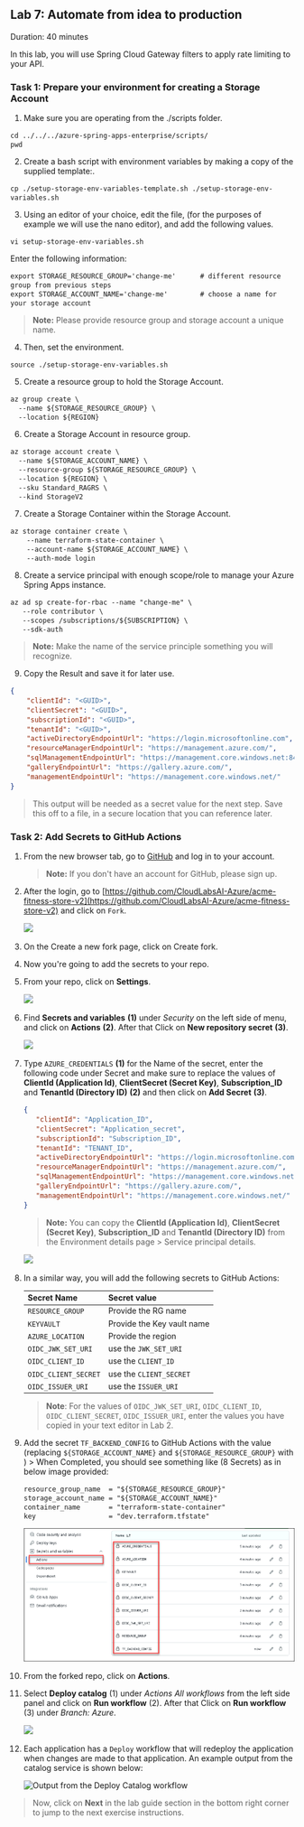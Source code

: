 ## Lab 7:  Automate from idea to production
Duration: 40 minutes

In this lab, you will use Spring Cloud Gateway filters to apply rate limiting to your API.

### Task 1: Prepare your environment for creating a Storage Account

1. Make sure you are operating from the ./scripts folder.

```shell
cd ../../../azure-spring-apps-enterprise/scripts/
pwd
```
2. Create a bash script with environment variables by making a copy of the supplied template:.

```shell
cp ./setup-storage-env-variables-template.sh ./setup-storage-env-variables.sh
```

3. Using an editor of your choice, edit the file, (for the purposes of example we will use the nano editor), and add the following values.

```shell
vi setup-storage-env-variables.sh 
```
Enter the following information:

```shell
export STORAGE_RESOURCE_GROUP='change-me'      # different resource group from previous steps
export STORAGE_ACCOUNT_NAME='change-me'        # choose a name for your storage account
```

> **Note:** Please provide resource group and storage account a unique name.

4. Then, set the environment.

```shell
source ./setup-storage-env-variables.sh
```

5. Create a resource group to hold the Storage Account.

```shell
az group create \
  --name ${STORAGE_RESOURCE_GROUP} \
  --location ${REGION}
```

6. Create a Storage Account in resource group.

```shell
az storage account create \
  --name ${STORAGE_ACCOUNT_NAME} \
  --resource-group ${STORAGE_RESOURCE_GROUP} \
  --location ${REGION} \
  --sku Standard_RAGRS \
  --kind StorageV2
```

7. Create a Storage Container within the Storage Account.

```shell
az storage container create \
    --name terraform-state-container \
    --account-name ${STORAGE_ACCOUNT_NAME} \
    --auth-mode login
```

8. Create a service principal with enough scope/role to manage your Azure Spring Apps instance.

```shell
az ad sp create-for-rbac --name "change-me" \
   --role contributor \
   --scopes /subscriptions/${SUBSCRIPTION} \
   --sdk-auth
```

  >**Note:** Make the name of the service principle something you will recognize.

9. Copy the Result and save it for later use.

```json
{
    "clientId": "<GUID>",
    "clientSecret": "<GUID>",
    "subscriptionId": "<GUID>",
    "tenantId": "<GUID>",
    "activeDirectoryEndpointUrl": "https://login.microsoftonline.com",
    "resourceManagerEndpointUrl": "https://management.azure.com/",
    "sqlManagementEndpointUrl": "https://management.core.windows.net:8443/",
    "galleryEndpointUrl": "https://gallery.azure.com/",
    "managementEndpointUrl": "https://management.core.windows.net/"
}
```
> This output will be needed as a secret value for the next step.   Save this off to a file, in a secure location that you can reference later.

### Task 2: Add Secrets to GitHub Actions

1. From the new browser tab, go to [GitHub](https://github.com/) and log in to your account.
    > **Note:** If you don't have an account for GitHub, please sign up.

1. After the login, go to [https://github.com/CloudLabsAI-Azure/acme-fitness-store-v2](https://github.com/CloudLabsAI-Azure/acme-fitness-store-v2) and click on `Fork`.

   ![](Images/L8-t1-s2.png)
   
1. On the Create a new fork page, click on Create fork. 

1. Now you're going to add the secrets to your repo.

1. From your repo, click on **Settings**.

   ![](Images/lab8.png)

1. Find **Secrets and variables** **(1)** under _Security_ on the left side of menu, and click on **Actions** **(2)**. After that Click on **New repository secret** **(3)**.
  
   ![](Images/secretsandvariables.png)
   
1. Type `AZURE_CREDENTIALS` **(1)** for the Name of the secret, enter the following code under Secret and make sure to replace the values of **ClientId (Application Id)**, **ClientSecret (Secret Key)**, **Subscription_ID** and **TenantId (Directory ID)** **(2)** and then click on **Add Secret** **(3)**.   

     ```json
    {
        "clientId": "Application_ID",
        "clientSecret": "Application_secret",
        "subscriptionId": "Subscription_ID",
        "tenantId": "TENANT_ID",
        "activeDirectoryEndpointUrl": "https://login.microsoftonline.com",
        "resourceManagerEndpointUrl": "https://management.azure.com/",
        "sqlManagementEndpointUrl": "https://management.core.windows.net:8443/",
        "galleryEndpointUrl": "https://gallery.azure.com/",
        "managementEndpointUrl": "https://management.core.windows.net/"
    }
    ```
     
     >**Note:** You can copy the **ClientId (Application Id)**, **ClientSecret (Secret Key)**, **Subscription_ID** and **TenantId (Directory ID)** from the Environment details page > Service principal details.

   ![](Images/Ex8-T2-S4.png)

1. In a similar way, you will add the following secrets to GitHub Actions:

   | Secret Name | Secret value|
   |:----------|:--------|
   | `RESOURCE_GROUP`| Provide the RG name **<inject key="Resource Group Name" />**|
   | `KEYVAULT`| Provide the Key vault name **<inject key="KeyVault Name" />**|
   | `AZURE_LOCATION` | Provide the region **<inject key="Region" />**|
   | `OIDC_JWK_SET_URI` | use the `JWK_SET_URI` |
   | `OIDC_CLIENT_ID` | use the `CLIENT_ID` |
   | `OIDC_CLIENT_SECRET` | use the `CLIENT_SECRET`|
   | `OIDC_ISSUER_URI` | use the `ISSUER_URI`|
 
    > **Note**: For the values of `OIDC_JWK_SET_URI`, `OIDC_CLIENT_ID`, `OIDC_CLIENT_SECRET`, `OIDC_ISSUER_URI`, enter the values you have copied in your text editor in Lab 2.


1. Add the secret `TF_BACKEND_CONFIG` to GitHub Actions with the value (replacing `${STORAGE_ACCOUNT_NAME}` and `${STORAGE_RESOURCE_GROUP}` with **<inject key="Resource Group Name" />**)   > When Completed, you should see something like (8 Secrets) as in below image provided:

   ```text
   resource_group_name  = "${STORAGE_RESOURCE_GROUP}"
   storage_account_name = "${STORAGE_ACCOUNT_NAME}"
   container_name       = "terraform-state-container"
   key                  = "dev.terraform.tfstate"
   ```
    ![](Images/newsecret.png)

1. From the forked repo, click on **Actions**.

1. Select **Deploy catalog** (1) under __Actions_ All workflows_ from the left side panel and click on **Run workflow** (2). After that Click on **Run workflow** (3) under _Branch: Azure_.

   ![](Images/L8-t3-s2.png)

1. Each application has a `Deploy` workflow that will redeploy the application when changes are made to that application. An example output from the catalog service is shown below:

   ![Output from the Deploy Catalog workflow](Images/final-result.png)

> Now, click on **Next** in the lab guide section in the bottom right corner to jump to the next exercise instructions.
